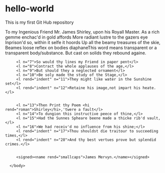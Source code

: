 # hello-world
This is my first Git Hub repository

  <text>
      <body>
         <head>To my Ingenious Friend Mr. <hi rend="italics">James Shirley</hi>, upon his <hi
               rend="italics">Royall Master</hi>.</head>
         <l n="1">As a rich gemme enchac'd in gold affords</l>
         <l n="2">More radiant lustre to the gazers eye</l>
         <l n="3">Inprison'd so, within it selfe it hoords</l>
         <l n="4">Up all the beamy treasures of the skie,</l>
         <l rend="indent" n="5">Beames loose reflex on bodies diaphane<note>This word means transparent or
               a transparent body/substance.</note></l>
         <l rend="indent" n="6">But cast on solids they rebound againe.</l>


         <l n="7">So would thy lines my Friend in paper pent</l>
         <l n="8">Contract the whole applauses of the age,</l>
         <l n="9">But should they a neglected ornament</l>
         <l n="10">Be soly made the study of the Stage,</l>
         <l rend="indent" n="11">They might like water in the Sunshine set</l>
         <l rend="indent" n="12">Retaine his image,not impart his heate.</l>


         <l n="13">Then Print thy Poem <hi rend="roman">Shirley</hi>,'twere a fault</l>
         <l n="14">To dungion this instructive peece of thine,</l>
         <l n="15">Had the Sunnes Spheare beene made a thicke rib'd vault,</l>
         <l n="16">We had receiv'd no influence from his shine;</l>
         <l rend="indent" n="17">Thou shouldst die traitour to succeeding times,</l>
         <l rend="indent" n="28">And thy best vertues prove but splendid crimes.</l>


         <signed><name rend="smallcaps">James Mervyn.</name></signed>

      </body>
   </text>
